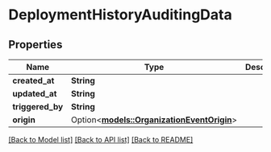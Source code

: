 # DeploymentHistoryAuditingData

## Properties

Name | Type | Description | Notes
------------ | ------------- | ------------- | -------------
**created_at** | **String** |  | 
**updated_at** | **String** |  | 
**triggered_by** | **String** |  | 
**origin** | Option<[**models::OrganizationEventOrigin**](OrganizationEventOrigin.md)> |  | [optional]

[[Back to Model list]](../README.md#documentation-for-models) [[Back to API list]](../README.md#documentation-for-api-endpoints) [[Back to README]](../README.md)


